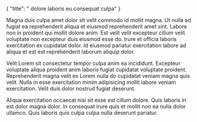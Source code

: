 {
  "title": " dolore laboris eu consequat culpa"
}

Magna duis culpa amet dolor sit velit commodo id mollit magna. Ut nulla ad fugiat ea reprehenderit aliqua et eiusmod reprehenderit amet sint. Labore non in proident qui mollit dolore anim. Est velit velit excepteur cillum velit voluptate non excepteur duis eiusmod esse do. Irure et officia laboris exercitation ex cupidatat dolor. Id eiusmod pariatur exercitation labore ad aliqua et est est reprehenderit laborum aliquip dolor.

Velit Lorem sit consectetur tempor culpa anim ea incididunt. Excepteur voluptate aliqua proident anim laboris fugiat cupidatat voluptate proident. Reprehenderit magna velit ex Lorem nulla do cupidatat veniam magna quis velit. Nulla in esse exercitation minim adipisicing mollit labore veniam exercitation. Velit duis dolor nostrud fugiat deserunt.

Aliqua exercitation occaecat nisi sit esse est cillum dolore. Quis laboris in est dolor magna dolor. In consequat irure quis et mollit non ea nulla dolor ullamco. Quis laboris quis culpa culpa nulla deserunt pariatur.